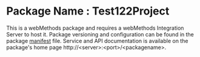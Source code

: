 # Package Name : Test122Project
This is a webMethods package and requires a webMethods Integration Server to host it. Package versioning and configuration can be found in the package [manifest](./Test122Project/manifest.v3) file. Service and API documentation is available on the package's home page http://&lt;server&gt;:&lt;port&gt;/&lt;packagename>.